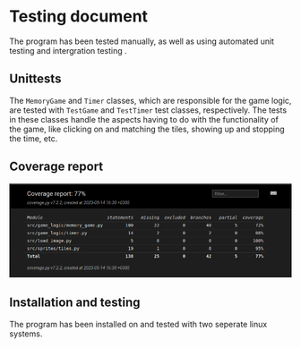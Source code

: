 # Testing document

The program has been tested manually, as well as using automated unit testing and intergration testing .

## Unittests

The ```MemoryGame``` and ```Timer``` classes, which are responsible for the game logic, are tested with ```TestGame``` and ```TestTimer``` test classes, respectively. The tests in these classes handle the aspects having to do with the functionality of the game, like clicking on and matching the tiles, showing up and stopping the time, etc.

## Coverage report

![coveragereport](https://github.com/ElliJohansson/memory-game/blob/master/documentation/images/coveragereport.png)

## Installation and testing

The program has been installed on and tested with two seperate linux systems.
